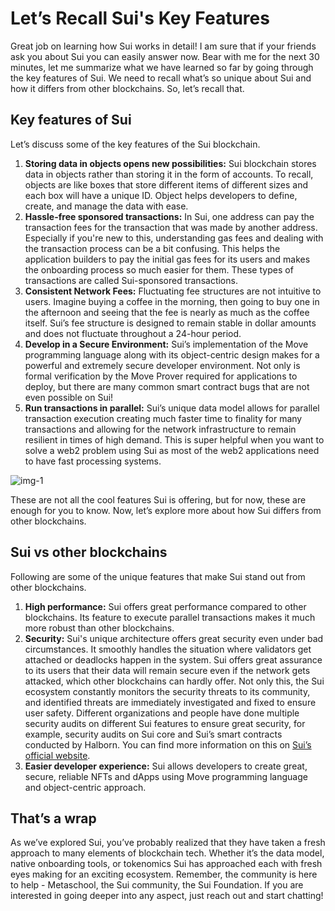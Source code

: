 # Let’s Recall Sui's Key Features

Great job on learning how Sui works in detail! I am sure that if your friends ask you about Sui you can easily answer now. Bear with me for the next 30 minutes, let me summarize what we have learned so far by going through the key features of Sui. We need to recall what’s so unique about Sui and how it differs from other blockchains. So, let’s recall that.

## Key features of Sui

Let’s discuss some of the key features of the Sui blockchain.

1. **Storing data in objects opens new possibilities:** Sui blockchain stores data in objects rather than storing it in the form of accounts. To recall, objects are like boxes that store different items of different sizes and each box will have a unique ID. Object helps developers to define, create, and manage the data with ease.
2. **Hassle-free sponsored transactions:** In Sui, one address can pay the transaction fees for the transaction that was made by another address. Especially if you're new to this, understanding gas fees and dealing with the transaction process can be a bit confusing. This helps the application builders to pay the initial gas fees for its users and makes the onboarding process so much easier for them. These types of transactions are called Sui-sponsored transactions.
3. **Consistent Network Fees:** Fluctuating fee structures are not intuitive to users. Imagine buying a coffee in the morning, then going to buy one in the afternoon and seeing that the fee is nearly as much as the coffee itself. Sui’s fee structure is designed to remain stable in dollar amounts and does not fluctuate throughout a 24-hour period.
4. **Develop in a Secure Environment:** Sui’s implementation of the Move programming language along with its object-centric design makes for a powerful and extremely secure developer environment. Not only is formal verification by the Move Prover required for applications to deploy, but there are many common smart contract bugs that are not even possible on Sui!
5. **Run transactions in parallel:** Sui’s unique data model allows for parallel transaction execution creating much faster time to finality for many transactions and allowing for the network infrastructure to remain resilient in times of high demand. This is super helpful when you want to solve a web2 problem using Sui as most of the web2 applications need to have fast processing systems.
    
![img-1](https://github.com/0xmetaschool/Learning-Projects/blob/main/assests_for_all/assets_for_sui_c1/Let%E2%80%99s%20Recall%20Sui%20Key%20Features/image.webp?raw=true)
    

These are not all the cool features Sui is offering, but for now, these are enough for you to know. Now, let’s explore more about how Sui differs from other blockchains.

## Sui vs other blockchains

Following are some of the unique features that make Sui stand out from other blockchains.

1. **High performance:** Sui offers great performance compared to other blockchains. Its feature to execute parallel transactions makes it much more robust than other blockchains.
2. **Security:** Sui's unique architecture offers great security even under bad circumstances. It smoothly handles the situation where validators get attached or deadlocks happen in the system. Sui offers great assurance to its users that their data will remain secure even if the network gets attacked, which other blockchains can hardly offer. Not only this, the Sui ecosystem constantly monitors the security threats to its community, and identified threats are immediately investigated and fixed to ensure user safety. Different organizations and people have done multiple security audits on different Sui features to ensure great security, for example, security audits on Sui core and Sui’s smart contracts conducted by Halborn. You can find more information on this on [Sui’s official website](https://sui.io/security).
3. **Easier developer experience:** Sui allows developers to create great, secure, reliable NFTs and dApps using Move programming language and object-centric approach.

## That’s a wrap

As we’ve explored Sui, you’ve probably realized that they have taken a fresh approach to many elements of blockchain tech. Whether it’s the data model, native onboarding tools, or tokenomics Sui has approached each with fresh eyes making for an exciting ecosystem. Remember, the community is here to help - Metaschool, the Sui community, the Sui Foundation. If you are interested in going deeper into any aspect, just reach out and start chatting!